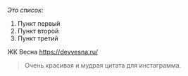 *Это список:*
1. Пункт первый
1. Пункт второй
1. Пункт третий

ЖК Весна https://devvesna.ru/

> Очень красивая и мудрая цитата для инстаграмма.